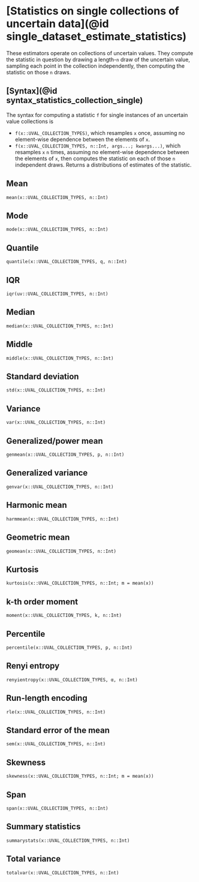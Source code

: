 # [Statistics on single collections of uncertain data](@id single_dataset_estimate_statistics)

These estimators operate on collections of uncertain values. They compute the 
statistic in question by drawing a length-`n` draw of the uncertain value, 
sampling each point in the collection independently, then computing the statistic 
on those `n` draws.

## [Syntax](@id syntax_statistics_collection_single)

The syntax for computing a statistic `f` for single instances of an uncertain value collections is

- `f(x::UVAL_COLLECTION_TYPES)`, which resamples `x` once, assuming no element-wise dependence between the elements of `x`.
- `f(x::UVAL_COLLECTION_TYPES, n::Int, args...; kwargs...)`, which resamples `x` `n` times, assuming no 
    element-wise dependence between the elements of `x`, then computes the statistic on each of those `n` independent draws. Returns a distributions of estimates of the statistic.

## Mean

```@docs
mean(x::UVAL_COLLECTION_TYPES, n::Int)
```

## Mode

```@docs
mode(x::UVAL_COLLECTION_TYPES, n::Int)

```

## Quantile

```@docs
quantile(x::UVAL_COLLECTION_TYPES, q, n::Int)
```

## IQR

```@docs
iqr(uv::UVAL_COLLECTION_TYPES, n::Int)
```

## Median

```@docs
median(x::UVAL_COLLECTION_TYPES, n::Int)
```

## Middle

```@docs
middle(x::UVAL_COLLECTION_TYPES, n::Int)
```

## Standard deviation

```@docs
std(x::UVAL_COLLECTION_TYPES, n::Int)
```

## Variance

```@docs
var(x::UVAL_COLLECTION_TYPES, n::Int)
```

## Generalized/power mean

```@docs
genmean(x::UVAL_COLLECTION_TYPES, p, n::Int)

```

## Generalized variance

```@docs
genvar(x::UVAL_COLLECTION_TYPES, n::Int)
```

## Harmonic mean

```@docs
harmmean(x::UVAL_COLLECTION_TYPES, n::Int)
```

## Geometric mean

```@docs
geomean(x::UVAL_COLLECTION_TYPES, n::Int)
```

## Kurtosis

```@docs
kurtosis(x::UVAL_COLLECTION_TYPES, n::Int; m = mean(x))
```

## k-th order moment

```@docs
moment(x::UVAL_COLLECTION_TYPES, k, n::Int)
```

## Percentile

```@docs
percentile(x::UVAL_COLLECTION_TYPES, p, n::Int)
```

## Renyi entropy

```@docs
renyientropy(x::UVAL_COLLECTION_TYPES, α, n::Int)
```

## Run-length encoding

```@docs
rle(x::UVAL_COLLECTION_TYPES, n::Int)
```

## Standard error of the mean

```@docs
sem(x::UVAL_COLLECTION_TYPES, n::Int)
```

## Skewness

```@docs
skewness(x::UVAL_COLLECTION_TYPES, n::Int; m = mean(x))
```

## Span

```@docs
span(x::UVAL_COLLECTION_TYPES, n::Int)
```

## Summary statistics

```@docs
summarystats(x::UVAL_COLLECTION_TYPES, n::Int)

```

## Total variance

```@docs
totalvar(x::UVAL_COLLECTION_TYPES, n::Int)
```
